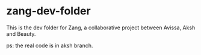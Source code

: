 # zang-dev-folder
This is the dev folder for Zang, a collaborative project between Avissa, Aksh and Beauty.

ps: the real code is in aksh branch. 
